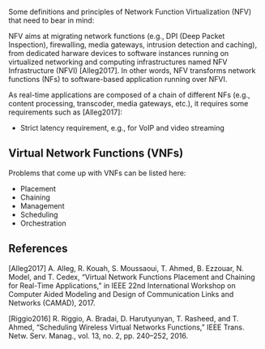 Some definitions and principles of Network Function Virtualization (NFV) that need to bear in mind:

NFV aims at migrating network functions (e.g., DPI (Deep Packet Inspection), firewalling, media gateways, intrusion detection and caching), from dedicated harware devices to software instances running on virtualized networking and computing infrastructures named NFV Infrastructure (NFVI) [Alleg2017]. In other words, NFV transforms network functions (NFs) to software-based application running over NFVI.

As real-time applications are composed of a chain of different NFs (e.g., content processing, transcoder, media gateways, etc.), it requires some requirements such as [Alleg2017]:

- Strict latency requirement, e.g., for VoIP and video streaming



## Virtual Network Functions (VNFs)
Problems that come up with VNFs can be listed here: 

- Placement
- Chaining
- Management
- Scheduling
- Orchestration





## References

[Alleg2017] A. Alleg, R. Kouah, S. Moussaoui, T. Ahmed, B. Ezzouar, N. Model, and T. Cedex, “Virtual Network Functions Placement and Chaining for Real-Time Applications,” in IEEE 22nd International Workshop on Computer Aided Modeling and Design of Communication Links and Networks (CAMAD), 2017.

[Riggio2016] R. Riggio, A. Bradai, D. Harutyunyan, T. Rasheed, and T. Ahmed, “Scheduling Wireless Virtual Networks Functions,” IEEE Trans. Netw. Serv. Manag., vol. 13, no. 2, pp. 240–252, 2016.
